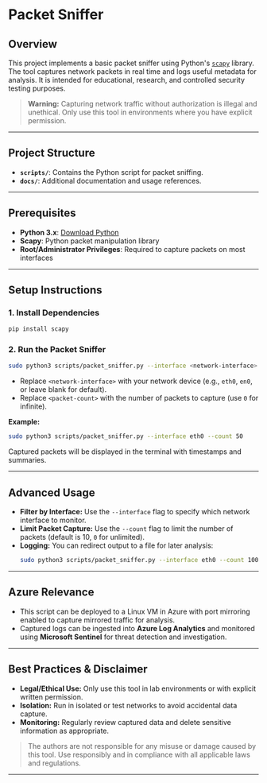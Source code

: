 # Packet Sniffer

## Overview

This project implements a basic packet sniffer using Python's [`scapy`](https://scapy.readthedocs.io/en/latest/introduction.html) library. The tool captures network packets in real time and logs useful metadata for analysis. It is intended for educational, research, and controlled security testing purposes.

> **Warning:** Capturing network traffic without authorization is illegal and unethical. Only use this tool in environments where you have explicit permission.

---

## Project Structure

- **`scripts/`**: Contains the Python script for packet sniffing.
- **`docs/`**: Additional documentation and usage references.

---

## Prerequisites

- **Python 3.x**: [Download Python](https://www.python.org/downloads/)
- **Scapy**: Python packet manipulation library
- **Root/Administrator Privileges**: Required to capture packets on most interfaces

---

## Setup Instructions

### 1. Install Dependencies

```bash
pip install scapy
```

### 2. Run the Packet Sniffer

```bash
sudo python3 scripts/packet_sniffer.py --interface <network-interface> --count <packet-count>
```

- Replace `<network-interface>` with your network device (e.g., `eth0`, `en0`, or leave blank for default).
- Replace `<packet-count>` with the number of packets to capture (use `0` for infinite).

**Example:**
```bash
sudo python3 scripts/packet_sniffer.py --interface eth0 --count 50
```

Captured packets will be displayed in the terminal with timestamps and summaries.

---

## Advanced Usage

- **Filter by Interface:** Use the `--interface` flag to specify which network interface to monitor.
- **Limit Packet Capture:** Use the `--count` flag to limit the number of packets (default is 10, `0` for unlimited).
- **Logging:** You can redirect output to a file for later analysis:
  ```bash
  sudo python3 scripts/packet_sniffer.py --interface eth0 --count 100 > captured_packets.log
  ```

---

## Azure Relevance

- This script can be deployed to a Linux VM in Azure with port mirroring enabled to capture mirrored traffic for analysis.
- Captured logs can be ingested into **Azure Log Analytics** and monitored using **Microsoft Sentinel** for threat detection and investigation.

---

## Best Practices & Disclaimer

- **Legal/Ethical Use:** Only use this tool in lab environments or with explicit written permission.
- **Isolation:** Run in isolated or test networks to avoid accidental data capture.
- **Monitoring:** Regularly review captured data and delete sensitive information as appropriate.

> The authors are not responsible for any misuse or damage caused by this tool. Use responsibly and in compliance with all applicable laws and regulations.

---